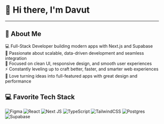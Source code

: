 # 👋 Hi there, I'm Davut 
-----------------------------------------------------------------------------------------------------------------------------------------------------------

## 💫 About Me
💻 Full-Stack Developer building modern apps with Next.js and Supabase<br>🧩 Passionate about scalable, data-driven development and seamless integration<br>🎨 Focused on clean UI, responsive design, and smooth user experiences<br>⚡ Constantly leveling up to craft better, faster, and smarter web experiences<br>🔧 Love turning ideas into full-featured apps with great design and performance<br>


## 💻 Favorite Tech Stack
![Figma](https://img.shields.io/badge/figma-%23F24E1E.svg?style=for-the-badge&logo=figma&logoColor=white) ![React](https://img.shields.io/badge/react-%2320232a.svg?style=for-the-badge&logo=react&logoColor=%2361DAFB) ![Next JS](https://img.shields.io/badge/Next-black?style=for-the-badge&logo=next.js&logoColor=white) ![TypeScript](https://img.shields.io/badge/typescript-%23007ACC.svg?style=for-the-badge&logo=typescript&logoColor=white) ![TailwindCSS](https://img.shields.io/badge/tailwindcss-%2338B2AC.svg?style=for-the-badge&logo=tailwind-css&logoColor=white) ![Postgres](https://img.shields.io/badge/postgres-%23316192.svg?style=for-the-badge&logo=postgresql&logoColor=white) ![Supabase](https://img.shields.io/badge/Supabase-3ECF8E?style=for-the-badge&logo=supabase&logoColor=white) 









